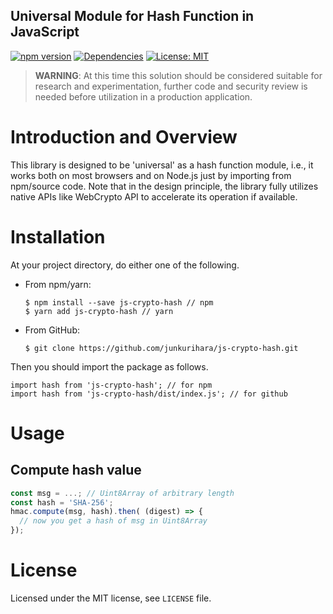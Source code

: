 Universal Module for Hash Function in JavaScript
--
[![npm version](https://badge.fury.io/js/js-crypto-hash.svg)](https://badge.fury.io/js/js-crypto-hash)
[![Dependencies](https://david-dm.org/junkurihara/jscu.svg?path=packages/js-crypto-hash)](https://david-dm.org/junkurihara/jscu?path=packages/js-crypto-hash)
[![License: MIT](https://img.shields.io/badge/License-MIT-yellow.svg)](https://opensource.org/licenses/MIT)

> **WARNING**: At this time this solution should be considered suitable for research and experimentation, further code and security review is needed before utilization in a production application.

# Introduction and Overview
This library is designed to be 'universal' as a hash function module, i.e., it works both on most browsers and on Node.js just by importing from npm/source code. Note that in the design principle, the library fully utilizes native APIs like WebCrypto API to accelerate its operation if available. 

# Installation
At your project directory, do either one of the following.

- From npm/yarn:
  ```shell
  $ npm install --save js-crypto-hash // npm
  $ yarn add js-crypto-hash // yarn
  ```
- From GitHub:
  ```shell
  $ git clone https://github.com/junkurihara/js-crypto-hash.git
  ```

Then you should import the package as follows.
```shell
import hash from 'js-crypto-hash'; // for npm
import hash from 'js-crypto-hash/dist/index.js'; // for github
```
  
# Usage
## Compute hash value
```javascript
const msg = ...; // Uint8Array of arbitrary length  
const hash = 'SHA-256';
hmac.compute(msg, hash).then( (digest) => {
  // now you get a hash of msg in Uint8Array
});
```

# License
Licensed under the MIT license, see `LICENSE` file.